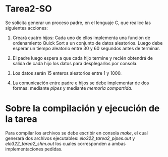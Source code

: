 # Tarea2-SO
Se solicita generar un proceso padre, en el lenguaje C, que realice las siguientes acciones:

1) Creará cuatro hijos: Cada uno de ellos implementa una función de ordenamiento Quick Sort a un conjunto
de datos aleatorios. Luego debe esperar un tiempo aleatorio entre 30 y 60 segundos antes de terminar.

2) El padre luego espera a que cada hijo termine y recién obtendrá de salida de cada hijo los datos para
desplegarlos por consola.

3) Los datos serán 15 enteros aleatorios entre 1 y 1000.

4) La comunicación entre padre e hijos se debe implementar de dos formas: mediante *pipes* y mediante *memoria*
*compartida*.

# Sobre la compilación y ejecución de la tarea

Para compilar los archivos se debe escribir en consola *make*, el cual generará dos archivos ejecutables:
*elo322_tarea2_pipes.out* y *elo322_tarea2_shm.out* los cuales corresponden a ambas implementaciones pedidas.
